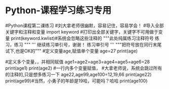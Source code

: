 # Python-课程学习练习专用
#Python课程第二课练习
#刘大拿老师很幽默，容易记住，容易学会！
#导入全部关键字和注释和变量
import keyword
#打印出全部关键字，关键字不可用做于变量
print(keyword.kwlist)#系统会忽略这些注释的
"""此处纯属练习注释符号
练习，练习
"""
'''
继续练习单引号，谢谢！
练习单引号
'''
"""把符号放在同行末尾试下,也是OK的"""
#定义变量age,赋值单个变量
age=27
print(age)

#定义多个变量，，并相同赋值
age1=age2=age3=age4=age5=age6=28
print(age1)
print(age2)
#一行内多个变量赋值，
#大拿老师说，系统会跳过所有的注释的,只是想多练习一下
age22,age99,age100=12,19,66
print(age22)
print(age99)#当然，小勇子的年龄是19哈，可能吗？哈哈
print(age100)


